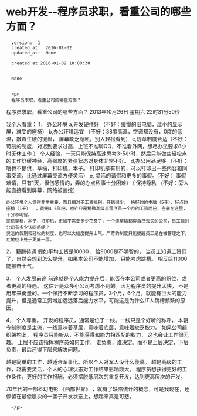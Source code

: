 
  # web开发--程序员求职，看重公司的哪些方面？

      version:  1
      created_at:  2016-01-02
      updated_at:  None

      created at 2016-01-02 10:00:30 


      None


      <p>
      程序员求职，看重公司的哪些方面？ 
程序员求职，看重公司的哪些方面？ 
2013年10月26日 星期六 22时31分50秒

我个人看重：
  1， 办公环境
    a,开发硬件好 （不好：缓慢的旧电脑，过小的显示屏，难受的座椅）
    b,办公环境适宜 （不好：38度高温，空调都没有，0度的低温，敲着生硬的键盘， 屏幕缺乏隐私，别人轻松看到）
    c,规章制度合适（不好：苛刻的制度，对迟到要求过高，上班不准聊QQ，不准看外网，想尽办法要求8小时无休工作 ） 
         个人经验，一天只能保持高速思考3-5小时，然后只能做些轻松点的工作舒缓神经，高强度的紧张状态对身体非常不好。
    d,办公用品足够 （不好： 啥也不提供，草稿，打印机，本子。 打印机挺有用的，可以打印出一些内容和同事交流，比通过屏幕交流方便灵活）
    e, 灵活的请假和更多的事假。(不好： 事假难请，只有1天，很伤感情的，弄的办点私事十分困难）
    f,保持隐私 （不好：旁人能直接看到屏幕，网络被监控）


    办公环境个人觉得非常重要，而且相对于工资福利，开销很少。 换好的的电脑（5千），好点的座椅（1千）  ，能用4-5年吧，也许只是稍微高级点程序员一个月的工资而已，吝啬在这里，十分不明智。
    提供草稿，本子，打印机，更加不需要多少花费了，一个连草稿都得自己去买的公司，员工能对公司有多少认同感呢？
    灵活的假期和轻松的制度，也可以大幅度提升士气。严苛的制度只能提醒员工是在被管理之下，在地位上处于更底一层。

  2， 薪酬待遇
     假如平均工资是10000， 给9000是不明智的， 当员工知道工资低了，自然会想到怎么提升，如果本公司不能增加， 只能考虑跳槽。 相反给11000能振奋士气。 
    

  3， 个人发展前途
      前途就是个人能力提升后，能否在本公司或者更高的职位，或者更高的待遇。 
这估计是众多小公司考虑不到的。因为程序员的提升太快， 不是用年来衡量的。一个保持不断学习的程序员，3个月，6个月，就能有巨大的能力提升，但是通常工资增加远远落后能力水平，可能这是为什么IT人跳槽频繁的原因。 

  4， 个人尊重。 
      开发的程序员，通常是位于一线。一线只是个好听的称呼， 本朝专制制度是主流，一线意味着基层，意味着底层，意味着缺乏权力。 如果公司组织架构上， 程序员只能听从，不能获得和能力相匹配的权力， 这也会让工作很无趣。 上层不应该指挥程序员如何工作， 谁负责，谁决定。而不是上层决定，下层负责，最后还得下层来解决问题。
      
   

越是简单的工作，越适合军事化。所以个人对军人没什么羡慕。
越是高级的工作，越需要灵活，个人的心理状态对工作结果影响颇大。
程序员想获得更好的工作条件，更好的工作报酬，必须摆脱低层次的重复开发，达到更高层次的开发。

70年代的一部科幻电影 《西部世界》 ，就有了缺陷统计的概念，可是我现在，还停留在最低层次的一篮子开发状态上，想起来真是可悲。


      </p>

  